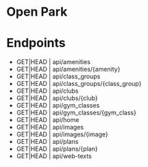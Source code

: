# Open Park


# Endpoints

- GET|HEAD | api/amenities
- GET|HEAD | api/amenities/{amenity}
- GET|HEAD | api/class_groups
- GET|HEAD | api/class_groups/{class_group}
- GET|HEAD | api/clubs
- GET|HEAD | api/clubs/{club}
- GET|HEAD | api/gym_classes
- GET|HEAD | api/gym_classes/{gym_class}
- GET|HEAD | api/home 
- GET|HEAD | api/images
- GET|HEAD | api/images/{image}  
- GET|HEAD | api/plans
- GET|HEAD | api/plans/{plan}
- GET|HEAD | api/web-texts
